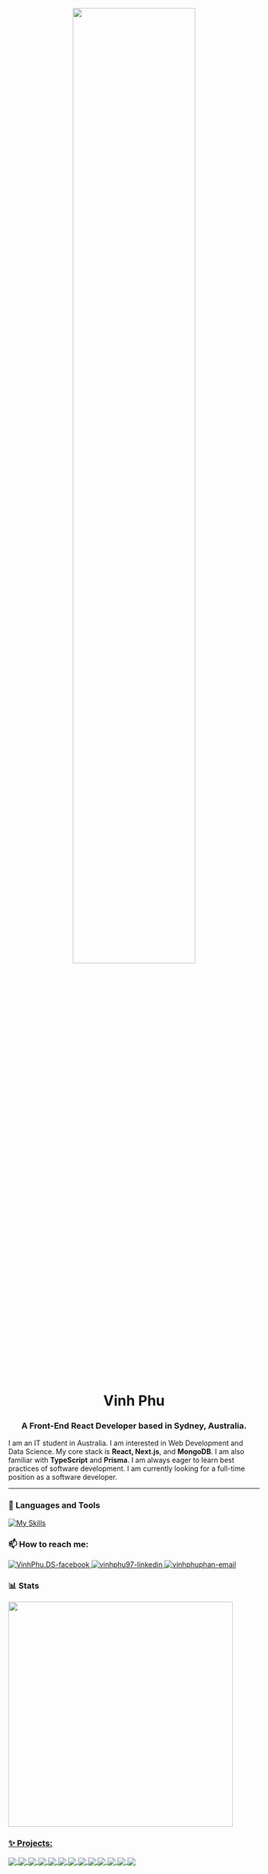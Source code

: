 <p align="center"><img src="https://github.com/Anmol-Baranwal/Cool-GIFs-For-GitHub/assets/74038190/80728820-e06b-4f96-9c9e-9df46f0cc0a5" width="70%"></p>

<h1 align="center">Vinh Phu</h1>
<h3 align="center">A Front-End React Developer based in Sydney, Australia.</h3>

I am an IT student in Australia. I am interested in Web Development and Data Science. My core stack is **React, Next.js**, and **MongoDB**. I am also familiar with **TypeScript** and **Prisma**. I am always eager to learn best practices of software development. I am currently looking for a full-time position as a software developer.

---
### 🧰 Languages and Tools 

[![My Skills](https://skillicons.dev/icons?i=html,css,js,py,r,react,next,mongodb)](https://skillicons.dev)



### 📫 How to reach me:
<div>
  <a href="https://facebook.com/VinhPhu.DS" target="blank">
    <img src="https://img.icons8.com/bubbles/100/000000/facebook-new.png" alt="VinhPhu.DS-facebook" />
  </a>
  <a href="https://www.linkedin.com/in/vinhphu97" target="blank">
    <img src="https://img.icons8.com/bubbles/100/000000/linkedin.png" alt="vinhphu97-linkedin" />
  </a>
  <a href="mailto:vinhphu.phan@students.mq.edu.au" target="top">
    <img src="https://img.icons8.com/bubbles/100/000000/apple-mail.png" alt="vinhphuphan-email" />
  </a>
</div>

### 📊 Stats

<div>
  <a href="#" title="vinhphuphan">
    <img width="450" align="center" src="https://github-readme-stats.vercel.app/api?username=vinhphuphan&show_icons=true&theme=react&border_color=61dafb&hide_border=true"/>
</div>


### ✨ Projects:

<a href="https://github.com/vinhphuphan/Machine-Learning-Web-Application">
  <!-- Change the `github-readme-stats.anuraghazra1.vercel.app` to `github-readme-stats.vercel.app`  -->
  <img align="center" src="https://github-readme-stats.anuraghazra1.vercel.app/api/pin/?username=vinhphuphan&repo=Machine-Learning-Web-Application&theme=dark"/>
</a>
<a href="https://github.com/vinhphuphan/Hospital-Landing-Page">
  <!-- Change the `github-readme-stats.anuraghazra1.vercel.app` to `github-readme-stats.vercel.app`  -->
  <img align="center" src="https://github-readme-stats.anuraghazra1.vercel.app/api/pin/?username=vinhphuphan&repo=Hospital-Landing-Page&theme=dark"/>
</a>
<a href="https://github.com/vinhphuphan/Lasles-VPN-Landing-Page">
  <!-- Change the `github-readme-stats.anuraghazra1.vercel.app` to `github-readme-stats.vercel.app`  -->
  <img align="center" src="https://github-readme-stats.anuraghazra1.vercel.app/api/pin/?username=vinhphuphan&repo=Lasles-VPN-Landing-Page&theme=dark"/>
</a>  
<a href="https://github.com/vinhphuphan/Titanic-Machine-Learning-from-Disaster">
  <!-- Change the `github-readme-stats.anuraghazra1.vercel.app` to `github-readme-stats.vercel.app`  -->
  <img align="center" src="https://github-readme-stats.anuraghazra1.vercel.app/api/pin/?username=vinhphuphan&repo=Titanic-Machine-Learning-from-Disaster&theme=dark" />
</a>
<a href="https://github.com/vinhphuphan/Olympic-Weightlifting-Data-Analysis">
  <!-- Change the `github-readme-stats.anuraghazra1.vercel.app` to `github-readme-stats.vercel.app`  -->
  <img align="center" src="https://github-readme-stats.anuraghazra1.vercel.app/api/pin/?username=vinhphuphan&repo=Olympic-Weightlifting-Data-Analysis&theme=dark"/>
</a>
<a href="https://github.com/vinhphuphan/Living-Species-Image-Classification">
  <!-- Change the `github-readme-stats.anuraghazra1.vercel.app` to `github-readme-stats.vercel.app`  -->
  <img align="center" src="https://github-readme-stats.anuraghazra1.vercel.app/api/pin/?username=vinhphuphan&repo=Living-Species-Image-Classification&theme=dark"/>
</a>
<a href="https://github.com/vinhphuphan/Text-Classification-With-Movie-Reviews">
  <!-- Change the `github-readme-stats.anuraghazra1.vercel.app` to `github-readme-stats.vercel.app`  -->
  <img align="center" src="https://github-readme-stats.anuraghazra1.vercel.app/api/pin/?username=vinhphuphan&repo=Text-Classification-With-Movie-Reviews&theme=dark"/>
</a>
<a href="https://github.com/vinhphuphan/Frontendmentor-Challenge-HTML-CSS">
  <!-- Change the `github-readme-stats.anuraghazra1.vercel.app` to `github-readme-stats.vercel.app`  -->
  <img align="center" src="https://github-readme-stats.anuraghazra1.vercel.app/api/pin/?username=vinhphuphan&repo=Frontendmentor-Challenge-HTML-CSS&theme=dark"/>
</a>
<a href="https://github.com/vinhphuphan/Australia-Road-Deaths-Statistic">
  <!-- Change the `github-readme-stats.anuraghazra1.vercel.app` to `github-readme-stats.vercel.app`  -->
  <img align="center" src="https://github-readme-stats.anuraghazra1.vercel.app/api/pin/?username=vinhphuphan&repo=Australia-Road-Deaths-Statistic&theme=dark"/>
</a>
<a href="https://github.com/vinhphuphan/Name-Entity-Recognition">
  <!-- Change the `github-readme-stats.anuraghazra1.vercel.app` to `github-readme-stats.vercel.app`  -->
  <img align="center" src="https://github-readme-stats.anuraghazra1.vercel.app/api/pin/?username=vinhphuphan&repo=Name-Entity-Recognition&theme=dark"/>
</a>
<a href="https://github.com/vinhphuphan/Tweets-Analysis">
  <!-- Change the `github-readme-stats.anuraghazra1.vercel.app` to `github-readme-stats.vercel.app`  -->
  <img align="center" src="https://github-readme-stats.anuraghazra1.vercel.app/api/pin/?username=vinhphuphan&repo=Tweets-Analysis&theme=dark"/>
</a>
<a href="https://github.com/vinhphuphan/New-York-City-Taxi-Data-Analysis">
  <!-- Change the `github-readme-stats.anuraghazra1.vercel.app` to `github-readme-stats.vercel.app`  -->
  <img align="center" src="https://github-readme-stats.anuraghazra1.vercel.app/api/pin/?username=vinhphuphan&repo=New-York-City-Taxi-Data-Analysis&theme=dark"/>
</a>
<a href="https://github.com/vinhphuphan/replication-of-generating-reviews-discovering-sentiment">
  <!-- Change the `github-readme-stats.anuraghazra1.vercel.app` to `github-readme-stats.vercel.app`  -->
  <img align="center" src="https://github-readme-stats.anuraghazra1.vercel.app/api/pin/?username=vinhphuphan&repo=replication-of-generating-reviews-discovering-sentiment&theme=dark"/>
</a>
